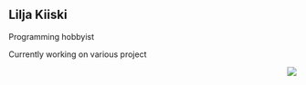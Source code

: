 ## Lilja Kiiski
Programming hobbyist

Currently working on various project

<img align="right" src="https://github-readme-stats.vercel.app/api/top-langs/?username=LiljaKiiski&layout=compact&langs_count=7" />
